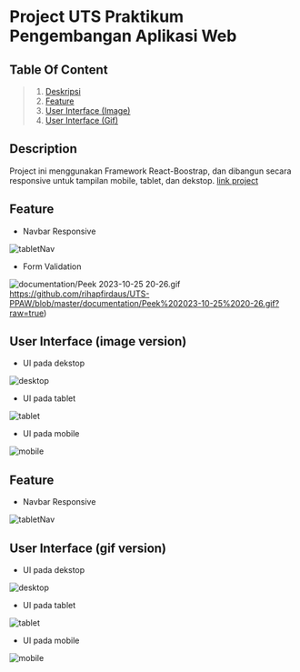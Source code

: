 # Project UTS Praktikum Pengembangan Aplikasi Web

## Table Of Content
> 1. [Deskripsi](https://github.com/rihapfirdaus/UTS-PPAW/blob/master/README.md#description)
> 2. [Feature](https://github.com/rihapfirdaus/UTS-PPAW/blob/master/README.md#feature)
> 3. [User Interface (Image)](https://github.com/rihapfirdaus/UTS-PPAW/blob/master/README.md#user-interface-image-version)
> 4. [User Interface (Gif)](https://github.com/rihapfirdaus/UTS-PPAW/blob/master/README.md#user-interface-gif-version)

## Description
Project ini menggunakan Framework React-Boostrap, dan dibangun secara responsive untuk tampilan mobile, tablet, dan dekstop. [link project](https://rihapfirdaus.github.io/UTS-PPAW/)


## Feature
- Navbar Responsive

![tabletNav](https://github.com/rihapfirdaus/UTS-PPAW/blob/master/documentation/TabletNav.gif?raw=true)

- Form Validation

![documentation/Peek 2023-10-25 20-26.gif](https://github.com/rihapfirdaus/UTS-PPAW/blob/master/documentation/Peek%202023-10-25%2020-26.gif?raw=true)https://github.com/rihapfirdaus/UTS-PPAW/blob/master/documentation/Peek%202023-10-25%2020-26.gif?raw=true)

## User Interface (image version)
- UI pada dekstop

![desktop](https://github.com/rihapfirdaus/UTS-PPAW/blob/master/documentation/DekstopPreview.png?raw=true)

- UI pada tablet

![tablet](https://github.com/rihapfirdaus/UTS-PPAW/blob/master/documentation/TabletPreview.png?raw=true)

- UI pada mobile

![mobile](https://github.com/rihapfirdaus/UTS-PPAW/blob/master/documentation/MobilePreview.png?raw=true)

## Feature
- Navbar Responsive

![tabletNav](https://github.com/rihapfirdaus/UTS-PPAW/blob/master/documentation/TabletNav.gif?raw=true)

## User Interface (gif version)
- UI pada dekstop

![desktop](https://github.com/rihapfirdaus/UTS-PPAW/blob/master/documentation/dekstop.gif?raw=true)

- UI pada tablet

![tablet](https://github.com/rihapfirdaus/UTS-PPAW/blob/master/documentation/tablet.gif?raw=true)

- UI pada mobile

![mobile](https://github.com/rihapfirdaus/UTS-PPAW/blob/master/documentation/mobile.gif?raw=true)
